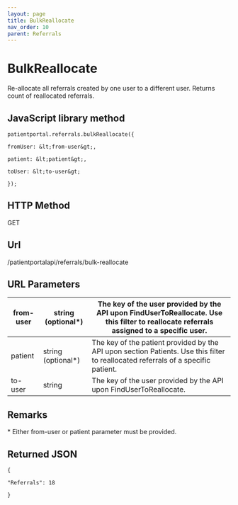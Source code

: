 ```yaml
---
layout: page
title: BulkReallocate
nav_order: 10
parent: Referrals
---
```


# BulkReallocateRe-allocate all referrals created by one user to a different user. Returns count of reallocated referrals.## JavaScript library method```patientportal.referrals.bulkReallocate({fromUser: &lt;from-user&gt;,patient: &lt;patient&gt;,toUser: &lt;to-user&gt;});```## HTTP MethodGET## ****Url****/patientportalapi/referrals/bulk-reallocate## URL Parameters| from-user | string (optional\*) | The key of the user provided by the API upon FindUserToReallocate. Use this filter to reallocate referrals assigned to a specific user. || --- | --- | --- || patient | string (optional\*) | The key of the patient provided by the API upon section Patients. Use this filter to reallocated referrals of a specific patient. || to-user | string | The key of the user provided by the API upon FindUserToReallocate. |## Remarks\* Either from-user or patient parameter must be provided.## Returned JSON```{"Referrals": 18}```